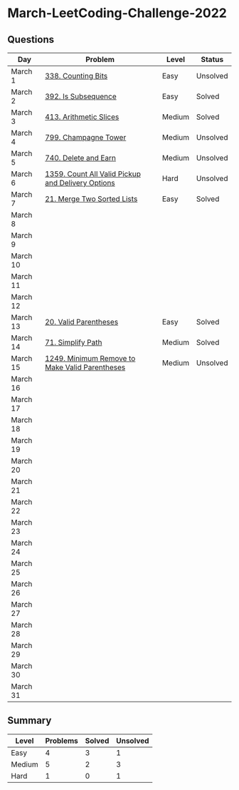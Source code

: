 # March-LeetCoding-Challenge-2022

## Questions
| Day | Problem | Level | Status |
| --- | --- | --- | --- |
| March 1 | [338. Counting Bits](https://leetcode.com/problems/counting-bits/) | Easy | Unsolved |
| March 2 | [392. Is Subsequence](https://leetcode.com/problems/is-subsequence/) | Easy | Solved |
| March 3 | [413. Arithmetic Slices](https://leetcode.com/problems/arithmetic-slices/) | Medium | Solved |
| March 4 | [799. Champagne Tower](https://leetcode.com/problems/champagne-tower/) | Medium | Unsolved |
| March 5 | [740. Delete and Earn](https://leetcode.com/problems/delete-and-earn/) | Medium | Unsolved |
| March 6 | [1359. Count All Valid Pickup and Delivery Options](https://leetcode.com/problems/count-all-valid-pickup-and-delivery-options/) | Hard | Unsolved |
| March 7 | [21. Merge Two Sorted Lists](https://leetcode.com/problems/merge-two-sorted-lists/) | Easy | Solved |
| March 8 | []() |  |  |
| March 9 | []() |  |  |
| March 10 | []() |  |  |
| March 11 | []() |  |  |
| March 12 | []() |  |  |
| March 13 | [20. Valid Parentheses](https://leetcode.com/problems/valid-parentheses/) | Easy | Solved |
| March 14 | [71. Simplify Path](https://leetcode.com/problems/simplify-path/) | Medium | Solved |
| March 15 | [1249. Minimum Remove to Make Valid Parentheses](https://leetcode.com/problems/minimum-remove-to-make-valid-parentheses/) | Medium | Unsolved |
| March 16 | []() |  |  |
| March 17 | []() |  |  |
| March 18 | []() |  |  |
| March 19 | []() |  |  |
| March 20 | []() |  |  |
| March 21 | []() |  |  |
| March 22 | []() |  |  |
| March 23 | []() |  |  |
| March 24 | []() |  |  |
| March 25 | []() |  |  |
| March 26 | []() |  |  |
| March 27 | []() |  |  |
| March 28 | []() |  |  |
| March 29 | []() |  |  |
| March 30 | []() |  |  |
| March 31 | []() |  |  |

## Summary
| Level  | Problems | Solved | Unsolved |
| ---    | --- | --- | --- |
| Easy   | 4 | 3 | 1 |
| Medium | 5 | 2 | 3 |
| Hard   | 1 | 0 | 1 |
